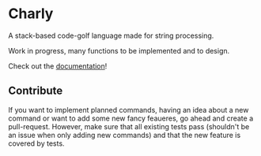 # Charly

A stack-based code-golf language made for string processing.

Work in progress, many functions to be implemented and to design.

Check out the [documentation](documentation/README.md)!

## Contribute

If you want to implement planned commands, having an idea about a new command
or want to add some new fancy feaueres, go ahead and create a pull-request.
However, make sure that all existing tests pass (shouldn't be an issue when only
adding new commands) and that the new feature is covered by tests.

